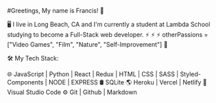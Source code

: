 
#Greetings, My name is Francis! 👋

🖥 I live in Long Beach, CA and I'm currently a student at Lambda School studying to become a Full-Stack web developer. ⚡ ⚡ ⚡ otherPassions = ["Video Games", "Film", "Nature", "Self-Improvement"] 🌱

🛠 My Tech Stack:

🌐 JavaScript | Python | React | Redux | HTML | CSS | SASS | Styled-Components | NODE | EXPRESS 🛢 SQLite 🌎 Heroku | Vercel | Netlify 🔧 Visual Studio Code ⚙️ Git | Github | Markdown
